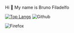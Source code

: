Hi 👋 My name is Bruno Filadelfo

[![Top Langs](https://github-readme-stats.vercel.app/api/top-langs/?username=Bruno-Filadelfo)](https://github.com/Bruno-Filadelfo/github-readme-stats)
![Github](https://github-readme-stats.vercel.app/api/top-langs/?username={username}&theme=blue-green)

![Firefox](https://img.shields.io/badge/Firefox_Browser-FF7139?style=for-the-badge&logo=Firefox-Browser&logoColor=white)
